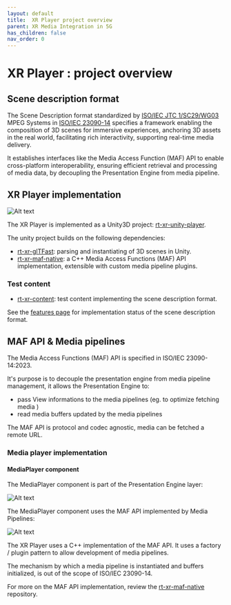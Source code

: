 ```yaml
---
layout: default
title:  XR Player project overview
parent: XR Media Integration in 5G
has_children: false
nav_order: 0
---
```


# XR Player : project overview

## Scene description format

The Scene Description format standardized by [ISO/IEC JTC 1/SC29/WG03](https://www.iso.org/committee/45316.html) MPEG Systems in [ISO/IEC 23090-14](https://www.iso.org/standard/86439.html) specifies a framework enabling the composition of 3D scenes for immersive experiences, anchoring 3D assets in the real world, facilitating rich interactivity, supporting real-time media delivery.

It establishes interfaces like the Media Access Function (MAF) API to enable cross-platform interoperability, ensuring efficient retrieval and processing of media data, by decoupling the Presentation Engine from media pipeline.


## XR Player implementation

![Alt text](/images/rt-xr-overview.jpg) 

The XR Player is implemented as a Unity3D project: [rt-xr-unity-player](https://github.com/5G-MAG/rt-xr-unity-player).

The unity project builds on the following dependencies:
* [rt-xr-glTFast](https://github.com/5G-MAG/rt-xr-gITFast): parsing and instantiating of 3D scenes in Unity.
* [rt-xr-maf-native](https://github.com/5G-MAG/rt-xr-maf-native): a C++ Media Access Functions (MAF) API implementation, extensible with custom media pipeline plugins. 




### Test content

* [rt-xr-content](https://github.com/5G-MAG/rt-xr-content): test content implementing the scene description format.


See the [features page](features) for implementation status of the scene description format.


## MAF API & Media pipelines

The Media Access Functions (MAF) API is specified in ISO/IEC 23090-14:2023.

It's purpose is to decouple the presentation engine from media pipeline management, it allows the Presentation Engine to:
- pass View informations to the media pipelines (eg. to optimize fetching media )
- read media buffers updated by the media pipelines


The MAF API is protocol and codec agnostic, media can be fetched a remote URL.



### Media player implementation

#### MediaPlayer component 

The MediaPlayer component is part of the Presentation Engine layer:

![Alt text](/images/rt-xr-presentation-engine.jpg)

The MediaPlayer component uses the MAF API implemented by Media Pipelines:

![Alt text](/images/rt-xr-maf-implementation.jpg)

The XR Player uses a C++ implementation of the MAF API. It uses a factory / plugin pattern to allow development of media pipelines.

The mechanism by which a media pipeline is instantiated and buffers initialized, is out of the scope of ISO/IEC 23090-14.

For more on the MAF API implementation, review the [rt-xr-maf-native](https://github.com/5G-MAG/rt-xr-maf-native) repository.
